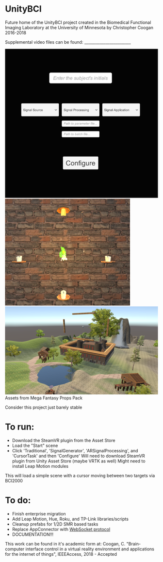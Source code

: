 # UnityBCI

Future home of the UnityBCI project created in the Biomedical Functional Imaging Laboratory at the University of Minnesota by Christopher Coogan 2016-2018


Supplemental video files can be found: ________________________


![alt text](/GUI.PNG)
![alt text](/1.PNG)
![alt text](/3.PNG)
Assets from Mega Fantasy Props Pack



Consider this project just barely stable

# To run:
- Download the SteamVR plugin from the Asset Store
- Load the "Start" scene
- Click 'Traditional', 'SignalGenerator', 'ARSignalProcessing', and 'CursorTask' and then 'Configure'
Will need to download SteamVR plugin from Unity Asset Store (maybe VRTK as well)
Might need to install Leap Motion modules

This will load a simple scene with a cursor moving between two targets via BCI2000


# To do:
- Finish enterprise migration
- Add Leap Motion, Hue, Roku, and TP-Link libraries/scripts
- Cleanup prefabs for 1/2D SMR based tasks
- Replace AppConnector with [WebSocket protocol](https://github.com/cronelab/bci2000web/tree/master/src/custom)
- DOCUMENTATION!!!


This work can be found in it's academic form at: Coogan, C. "Brain-computer interface control in a virtual reality environment and applications for the internet of things", IEEEAccess, 2018 - Accepted
